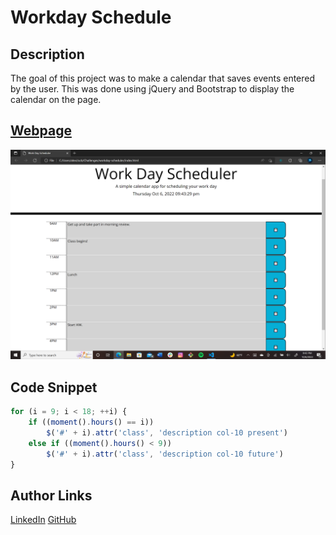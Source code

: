 # Workday Schedule

## Description

The goal of this project was to make a calendar that saves events entered by the user. This was done using jQuery and Bootstrap to display the calendar on the page.


## [Webpage](https://turtle2001.github.io/workday-scheduler/)
![Site](workday-scheduler.png)

## Code Snippet
```JavaScript
for (i = 9; i < 18; ++i) {
    if ((moment().hours() == i))
        $('#' + i).attr('class', 'description col-10 present')
    else if ((moment().hours() < 9))
        $('#' + i).attr('class', 'description col-10 future')
}
```

## Author Links
[LinkedIn](https://www.linkedin.com/in/alexis-zaragoza-5baa51242/)
[GitHub](https://github.com/turtle2001)
